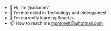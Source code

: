 - 👋 Hi, I’m @adiame7
- 👀 I’m interested in Technology and videogames!
- 🌱 I’m currently learning React.js 
- 📫 How to reach me mpmoretti7@hotmail.com
